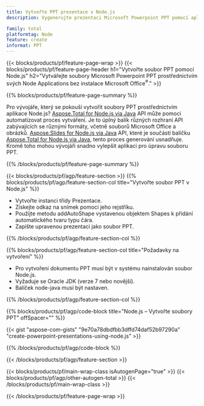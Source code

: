 ```yaml
---
title: Vytvořte PPT prezentace v Node.js
description: Vygenerujte prezentaci Microsoft Powerpoint PPT pomocí aplikací Node bez použití sady Microsoft Office.  

family: total
platformtag: Node
feature: create
informat: PPT
---
```

{{< blocks/products/pf/feature-page-wrap >}}
{{< blocks/products/pf/feature-page-header h1="Vytvořte soubor PPT pomocí Node.js" h2="Vytvářejte soubory Microsoft Powerpoint PPT prostřednictvím svých Node Applications bez instalace Microsoft Office<sup>&reg;</sup>." >}}

{{% blocks/products/pf/feature-page-summary %}}

Pro vývojáře, který se pokouší vytvořit soubory PPT prostřednictvím aplikace Node.js?  [Aspose.Total for Node.js via Java](https://products.aspose.com/total/cs/nodejs-java/) API může pomoci automatizovat proces vytváření.  Je to úplný balík různých rozhraní API zabývajících se různými formáty, včetně souborů Microsoft Office a obrázků.  [Aspose.Slides for Node.js via Java](https://products.aspose.com/slides/cs/nodejs-java/) API, které je součástí balíčku [Aspose.Total for Node.js via Java](https://products.aspose.com/total/cs/nodejs-java/), tento proces generování usnadňuje.  Kromě toho mohou vývojáři snadno vylepšit aplikaci pro úpravu souboru PPT.  

{{% /blocks/products/pf/feature-page-summary %}}

{{< blocks/products/pf/agp/feature-section >}}
{{% blocks/products/pf/agp/feature-section-col title="Vytvořte soubor PPT v Node.js" %}}

- Vytvořte instanci třídy Prezentace.
- Získejte odkaz na snímek pomocí jeho rejstříku.
- Použijte metodu addAutoShape vystavenou objektem Shapes k přidání automatického tvaru typu čára.
- Zapište upravenou prezentaci jako soubor PPT.

{{% /blocks/products/pf/agp/feature-section-col %}}

{{% blocks/products/pf/agp/feature-section-col title="Požadavky na vytvoření" %}}

- Pro vytvoření dokumentu PPT musí být v systému nainstalován soubor Node.js.
- Vyžaduje se Oracle JDK (verze 7 nebo novější).
- Balíček node-java musí být nastaven.

{{% /blocks/products/pf/agp/feature-section-col %}}

{{% blocks/products/pf/agp/code-block title="Node.js – Vytvořte soubory PPT" offSpacer="" %}}

{{< gist "aspose-com-gists" "9e70a78dbdfbb3dffd74daf52b97290a" "create-powerpoint-presentations-using-node.js" >}}

{{% /blocks/products/pf/agp/code-block %}}

{{< /blocks/products/pf/agp/feature-section >}}

{{< blocks/products/pf/main-wrap-class isAutogenPage="true" >}}
{{< blocks/products/pf/agp/other-autogen-total >}}
{{< /blocks/products/pf/main-wrap-class >}}

{{< /blocks/products/pf/feature-page-wrap >}}